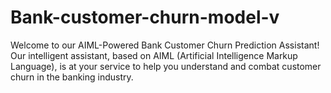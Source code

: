 # Bank-customer-churn-model-v
Welcome to our AIML-Powered Bank Customer Churn Prediction Assistant! Our intelligent assistant, based on AIML (Artificial Intelligence Markup Language), is at your service to help you understand and combat customer churn in the banking industry.
